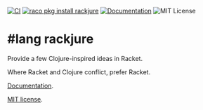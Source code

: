 [![CI](https://github.com/greghendershott/rackjure/workflows/CI/badge.svg)](https://github.com/greghendershott/rackjure/actions)
[![raco pkg install rackjure](https://img.shields.io/badge/raco_pkg_install-rackjure-aa00ff.svg)](http:pkgs.racket-lang.org/#[rackjure])
[![Documentation](https://img.shields.io/badge/read-documentation-blue.svg)](http://pkg-build.racket-lang.org/doc/rackjure@rackjure/index.html)
![MIT License](https://img.shields.io/badge/license-MIT-118811.svg)

# #lang rackjure

Provide a few Clojure-inspired ideas in Racket.

Where Racket and Clojure conflict, prefer Racket.

[Documentation](http://pkg-build.racket-lang.org/doc/rackjure/index.html).

[MIT license](https://github.com/greghendershott/rackjure/blob/master/rackjure/LICENSE).
